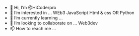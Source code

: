 - 👋 Hi, I’m @HiCoderpro
- 👀 I’m interested in ... WEb3 JavaScript Html & css OR Python
- 🌱 I’m currently learning ...
- 💞️ I’m looking to collaborate on ... Web3dev
- 📫 How to reach me ...

<!---
HiCoderpro/HiCoderpro is a ✨ special ✨ repository because its `README.md` (this file) appears on your GitHub profile.
You can click the Preview link to take a look at your changes.
--->
